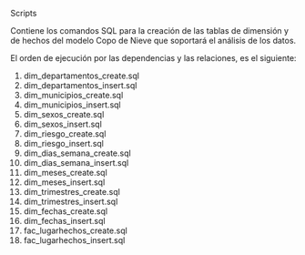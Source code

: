 Scripts

Contiene los comandos SQL para la creación de las tablas de dimensión y de hechos del modelo Copo de Nieve que soportará el análisis de los datos.

El orden de ejecución por las dependencias y las relaciones, es el siguiente:

1.  dim_departamentos_create.sql
2.  dim_departamentos_insert.sql
3.  dim_municipios_create.sql
4.  dim_municipios_insert.sql
5.  dim_sexos_create.sql
6.  dim_sexos_insert.sql
7.  dim_riesgo_create.sql
8.  dim_riesgo_insert.sql
9.  dim_dias_semana_create.sql
10. dim_dias_semana_insert.sql
11. dim_meses_create.sql
12. dim_meses_insert.sql
13. dim_trimestres_create.sql
14. dim_trimestres_insert.sql
15. dim_fechas_create.sql
16. dim_fechas_insert.sql
17. fac_lugarhechos_create.sql
18. fac_lugarhechos_insert.sql
